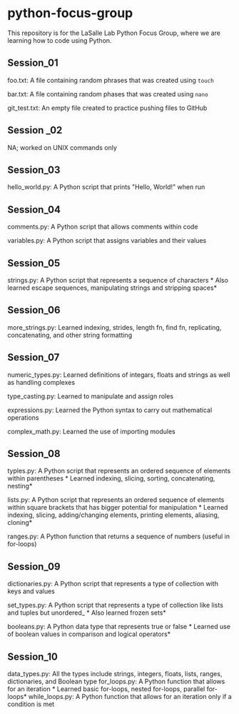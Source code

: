 # python-focus-group

This repository is for the LaSalle Lab Python Focus Group, where we are learning how to code using 
Python.


## Session_01
foo.txt: A file containing random phrases that was created using `touch`

bar.txt: A file containing random phases that was created using `nano`

git_test.txt: An empty file created to practice pushing files to GitHub


## Session _02
NA; worked on UNIX commands only


## Session_03
hello_world.py: A Python script that prints "Hello, World!" when run


## Session_04
comments.py: A Python script that allows comments within code

variables.py: A Python script that assigns variables and their values


## Session_05
strings.py: A Python script that represents a sequence of characters
	* Also learned escape sequences, manipulating strings and stripping spaces*


## Session_06

more_strings.py: Learned indexing, strides, length fn, find fn, replicating, concatenating, 
and other string formatting


## Session_07
numeric_types.py: Learned definitions of integars, floats and strings as well as handling complexes

type_casting.py: Learned to manipulate and assign roles

expressions.py: Learned the  Python syntax to carry out mathematical operations

complex_math.py: Learned the use of importing modules


## Session_08
typles.py: A Python script that represents an ordered sequence of elements within parentheses 
	* Learned indexing, slicing, sorting, concatenating, nesting*

lists.py: A Python script that represents an ordered sequence of elements within square brackets that has bigger potential for manipulation 
	* Learned indexing, slicing, adding/changing elements, printing elements, aliasing, cloning*

ranges.py: A Python function that returns a sequence of numbers (useful in for-loops)

## Session_09
dictionaries.py: A Python script that represents a type of collection with keys and values

set_types.py: A Python script that represents a type of collection like lists and tuples but unordered_
	* Also learned frozen sets*  
	
booleans.py: A Python data type that represents true or false
	* Learned use of boolean values in comparison and logical operators*
	
## Session_10
data_types.py: All the types include strings, integers, floats, lists, ranges, dictionaries, and Boolean type
for_loops.py: A Python function that allows for an iteration
	* Learned basic for-loops, nested for-loops, parallel for-loops*
while_loops.py: A Python function that allows for an iteration only if a condition is met